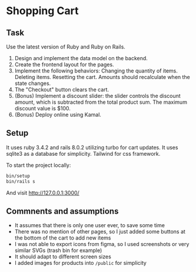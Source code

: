 # Shopping Cart

## Task

Use the latest version of Ruby and Ruby on Rails.

1. Design and implement the data model on the backend.
2. Create the frontend layout for the pages.
3. Implement the following behaviors:
Changing the quantity of items.
Deleting items.
Resetting the cart.
Amounts should recalculate when the state changes.
4. The "Checkout" button clears the cart.
5. (Bonus) Implement a discount slider: the slider controls the discount amount,
which is subtracted from the total product sum. The maximum discount value is
$100.
6. (Bonus) Deploy online using Kamal.

## Setup

It uses ruby 3.4.2 and rails 8.0.2 utilizing turbo for cart updates. It uses sqlite3 as a database for simplicity. Tailwind for css framework.

To start the project locally:

```bash
bin/setup
bin/rails s
```
And visit http://127.0.0.1:3000/

## Commnents and assumptions

- It assumes that there is only one user ever, to save some time
- There was no mention of other pages, so I just added some buttons at the bottom of the cart to add new items
- I was not able to export icons from figma, so I used screenshots or very similar SVGs (trash bin for example)
- It should adapt to different screen sizes
- I added images for products into `/public` for simplicity
